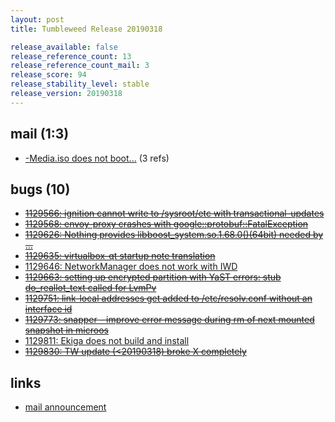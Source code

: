 ```yaml
---
layout: post
title: Tumbleweed Release 20190318

release_available: false
release_reference_count: 13
release_reference_count_mail: 3
release_score: 94
release_stability_level: stable
release_version: 20190318
---
```


## mail (1:3)

- [-Media.iso does not boot...](https://lists.opensuse.org/opensuse-factory/2019-03/msg00290.html) (3 refs)

## bugs (10)

<!--more-->

- ~~[1129566: ignition cannot write to /sysroot/etc with transactional-updates](https://bugzilla.opensuse.org/show_bug.cgi?id=1129566)~~
- ~~[1129568: envoy-proxy crashes with google::protobuf::FatalException](https://bugzilla.opensuse.org/show_bug.cgi?id=1129568)~~
- ~~[1129626: Nothing provides libboost_system.so.1.68.0()(64bit) needed by ...](https://bugzilla.opensuse.org/show_bug.cgi?id=1129626)~~
- ~~[1129635: virtualbox-qt startup note translation](https://bugzilla.opensuse.org/show_bug.cgi?id=1129635)~~
- [1129646: NetworkManager does not work with IWD](https://bugzilla.opensuse.org/show_bug.cgi?id=1129646)
- ~~[1129663: setting up encrypted partition with YaST errors: stub do_reallot_text called for LvmPv](https://bugzilla.opensuse.org/show_bug.cgi?id=1129663)~~
- ~~[1129751: link-local addresses get added to /etc/resolv.conf without an interface id](https://bugzilla.opensuse.org/show_bug.cgi?id=1129751)~~
- ~~[1129773: snapper - improve error message during rm of next mounted snapshot in microos](https://bugzilla.opensuse.org/show_bug.cgi?id=1129773)~~
- [1129811: Ekiga does not build and install](https://bugzilla.opensuse.org/show_bug.cgi?id=1129811)
- ~~[1129830: TW update (<20190318) broke X completely](https://bugzilla.opensuse.org/show_bug.cgi?id=1129830)~~



## links

- [mail announcement](https://lists.opensuse.org/opensuse-factory/2019-03/msg00277.html)

